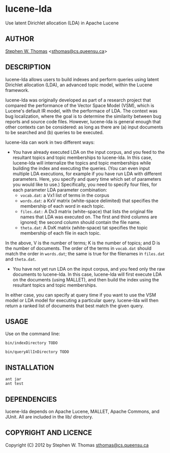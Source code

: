 lucene-lda
==========

Use latent Dirichlet allocation (LDA) in Apache Lucene

AUTHOR
------

[Stephen W. Thomas](http://research.cs.queensu.ca/~sthomas/) <<sthomas@cs.queensu.ca>>


DESCRIPTION
----------- 
lucene-lda allows users to build indexes and perform queries using latent
Dirichlet allocation (LDA), an advanced topic model, within the Lucene
framework.

lucene-lda was originally developed as part of a research project that compared the
performance of the Vector Space Model (VSM), which is Lucene's default IR model,
with the performace of LDA. The context was bug localization, where the goal is
to determine the similarity between bug reports and source code files. However,
lucene-lda is general enough that other contexts can be considered: as long as
there are (a) input documents to be searched and (b) queries to be executed. 

lucene-lda can work in two different ways:

* You have already executed LDA on the input corpus, and you feed to the resultant
topics and topic memberships to lucene-lda. In this case, lucene-lda will
internalize the topics and topic memberships while building the index and
executing the queries. (You can even input multiple LDA executions, for example
if you have run LDA with different parameters. Here, you specify and query time
which set of parameters you would like to use.) Specifically, you need to
specify four files, for each parameter LDA parameter combination:
  * `vocab.dat`: a Vx1 list of terms in the corpus
  * `words.dat`: a KxV matrix (white-space delimited) that specifies the
    membership of each word in each topic.
  * `files.dat:` A Dx3 matrix (white-space) that lists the original file
    names that LDA was executed on. The first and third columns are ignored; the
    second column should contain the file name.
  * `theta.dat`: A DxK matrix (white-space) tat specifies the topic membership of
    each file in each topic.

In the above, V is the number of terms; K is the number of topics; and D is the
number of documents. The order of the terms in `vocab.dat` should match the order
in `words.dat`; the same is true for the filenames in `files.dat` and `theta.dat`.

* You have not yet run LDA on the input corpus, and you feed only the raw documents
to lucene-lda. In this case, lucene-lda will first execute LDA on the documents
(using MALLET), and then build the index using the resultant topics and topic memberships.

In either case, you can specify at query time if you want to use the VSM model
or LDA model for executing a particular query. lucene-lda will then return a
ranked list of documents that best match the given query.


USAGE
-----

Use on the command line:

    bin/indexDirectory TODO

    bin/queryAllInDirectory TODO




INSTALLATION
------------

    ant jar
    ant test


DEPENDENCIES
------------

lucene-lda depends on Apache Lucene, MALLET, Apache Commons, and JUnit. All are
included in the lib/ directory.


COPYRIGHT AND LICENCE
---------------------

Copyright (C) 2012 by Stephen W. Thomas <sthomas@cs.queensu.ca>



